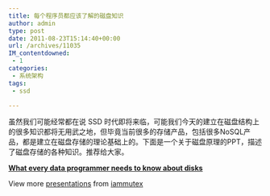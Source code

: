 ```yaml
---
title: 每个程序员都应该了解的磁盘知识
author: admin
type: post
date: 2011-08-23T15:14:40+00:00
url: /archives/11035
IM_contentdowned:
 - 1
categories:
 - 系统架构
tags:
 - ssd

---
```

虽然我们可能经常都在说 SSD 时代即将来临，可能我们今天的建立在磁盘结构上的很多知识都将无用武之地，但毕竟当前很多的存储产品，包括很多NoSQL产品，都是建立在磁盘存储的理论基础上的。下面是一个关于磁盘原理的PPT，描述了磁盘存储的各种知识。推荐给大家。

**[What every data programmer needs to know about disks](http://www.slideshare.net/iammutex/what-every-data-programmer-needs-to-know-about-disks "What every data programmer needs to know about disks")**

View more [presentations](http://www.slideshare.net/) from [iammutex](http://www.slideshare.net/iammutex)